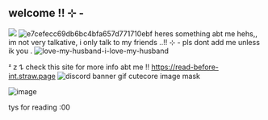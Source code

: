 ##  welcome !! ⊹ - 
![](https://komarev.com/ghpvc/?username=litteryzu&color=694c41&style=for-the-badge&=PROFILE+VIEWS)
![e7cefecc69db6bc4bfa657d771710ebf](https://github.com/user-attachments/assets/209c2172-6b7f-4a67-b300-d86832885c2a)
heres something abt me hehs,,
im not very talkative, i only talk to my friends ..!! 
⊹ - pls dont add me unless ik you .
      ![love-my-husband-i-love-my-husband](https://github.com/user-attachments/assets/c445979b-8852-47cc-b0ad-0665bf8d1c4f)

ᶻ 𝗓 𐰁  check this site for more info abt me !! https://read-before-int.straw.page
![discord banner gif cutecore image mask](https://github.com/user-attachments/assets/92e0b0ec-439d-4882-8992-eafba329230d)

![image](https://github.com/user-attachments/assets/ebf88040-1c21-4403-97d3-b2c6ad30eab7)

tys for reading :00
